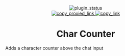 <!--
  * This file was autogenerated
  * If you want to change anything, do so in the readmes.mjs script
  * https://github.com/nexpid/BunnyPlugins/edit/main/scripts/readmes.mjs
-->

<div align="center">
  <img alt="plugin_status" src="https://img.shields.io/badge/plugin_status-finished-a6da95?style=for-the-badge&labelColor=24273a" />
  <br/>
  <a href="https://bn-plugins.github.io/vd-proxy/vendetta.nexpid.xyz/char-counter">
<img alt="copy_proxied_link" src="https://img.shields.io/badge/copy_proxied_link-24273a?style=for-the-badge" />
</a>
  <a href="https://bunny.nexpid.xyz/char-counter">
<img alt="copy_link" src="https://img.shields.io/badge/copy_link-24273a?style=for-the-badge" />
</a>
</div>

<h1 align="center">
  Char Counter
</h1>

Adds a character counter above the chat input
